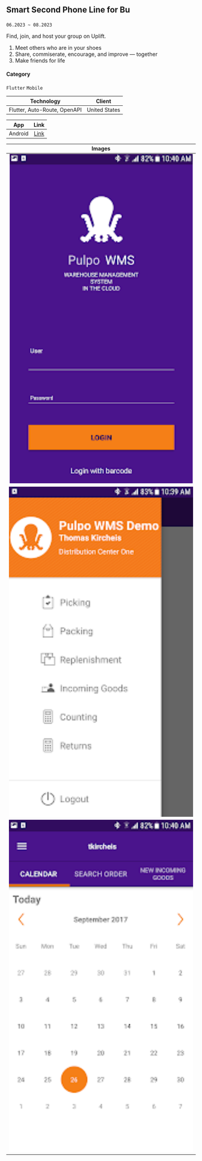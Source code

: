 ## Smart Second Phone Line for Bu

`06.2023 ~ 08.2023`

Find, join, and host your group on Uplift.

1. Meet others who are in your shoes
2. Share, commiserate, encourage, and improve — together
3. Make friends for life

#### Category

`Flutter` `Mobile`

|          Technology          |    Client     |
| :--------------------------: | :-----------: |
| Flutter, Auto-Route, OpenAPI | United States |

|   App   |                                   Link                                   |
| :-----: | :----------------------------------------------------------------------: |
| Android | [Link](https://play.google.com/store/apps/details?id=com.uplift.android) |

|           Images            |
| :-------------------------: |
| ![](image/pulpo_wms/01.png) |
| ![](image/pulpo_wms/02.png) |
| ![](image/pulpo_wms/03.png) |
